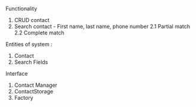 Functionality

1. CRUD contact
2. Search contact - First name, last name, phone number
2.1 Partial match
2.2 Complete match

   
Entities of system :

1. Contact
2. Search Fields

Interface 

1. Contact Manager
2. ContactStorage
3. Factory
